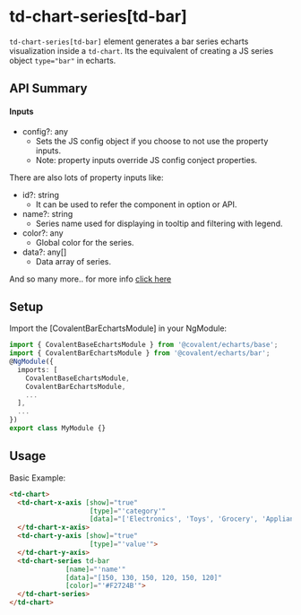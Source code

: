# td-chart-series[td-bar]

`td-chart-series[td-bar]` element generates a bar series echarts visualization inside a `td-chart`. Its the equivalent of creating a JS series object `type="bar"` in echarts.

## API Summary

#### Inputs

+ config?: any
  + Sets the JS config object if you choose to not use the property inputs.
  + Note: property inputs override JS config conject properties.

There are also lots of property inputs like:

+ id?: string
  + It can be used to refer the component in option or API.
+ name?: string
  + Series name used for displaying in tooltip and filtering with legend.
+ color?: any
  + Global color for the series.
+ data?: any[]
  + Data array of series.

And so many more.. for more info [click here](https://ecomfe.github.io/echarts-doc/public/en/option.html#series-bar)

## Setup

Import the [CovalentBarEchartsModule] in your NgModule:

```typescript
import { CovalentBaseEchartsModule } from '@covalent/echarts/base';
import { CovalentBarEchartsModule } from '@covalent/echarts/bar';
@NgModule({
  imports: [
    CovalentBaseEchartsModule,
    CovalentBarEchartsModule,
    ...
  ],
  ...
})
export class MyModule {}
```

## Usage

Basic Example:

```html
<td-chart>
  <td-chart-x-axis [show]="true"
                    [type]="'category'"
                    [data]="['Electronics', 'Toys', 'Grocery', 'Appliances', 'Automotive', 'Sports']">
  </td-chart-x-axis>
  <td-chart-y-axis [show]="true"
                    [type]="'value'">
  </td-chart-y-axis>
  <td-chart-series td-bar
              [name]="'name'"
              [data]="[150, 130, 150, 120, 150, 120]"
              [color]="'#F2724B'">
  </td-chart-series>
</td-chart>
```
